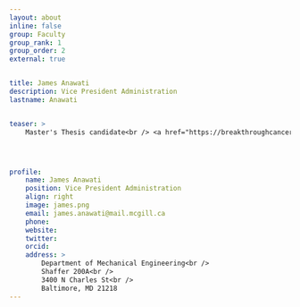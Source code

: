 ```yaml
---
layout: about
inline: false
group: Faculty
group_rank: 1
group_order: 2
external: true


title: James Anawati
description: Vice President Administration
lastname: Anawati


teaser: >
    Master's Thesis candidate<br /> <a href="https://breakthroughcancer.org/">Controls Lab</a> working on simulation and modelling of bio-inspired indoor airships




profile:
    name: James Anawati
    position: Vice President Administration
    align: right
    image: james.png
    email: james.anawati@mail.mcgill.ca
    phone: 
    website: 
    twitter: 
    orcid: 
    address: >
        Department of Mechanical Engineering<br />
        Shaffer 200A<br />
        3400 N Charles St<br />        
        Baltimore, MD 21218
---
```





